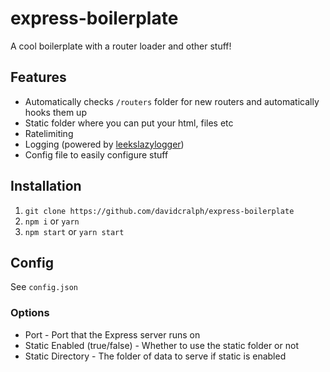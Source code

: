 # express-boilerplate
A cool boilerplate with a router loader and other stuff!

## Features
* Automatically checks ``/routers`` folder for new routers and automatically hooks them up
* Static folder where you can put your html, files etc
* Ratelimiting
* Logging (powered by [leekslazylogger](https://github.com/eartharoid/leekslazylogger))
* Config file to easily configure stuff

## Installation
1. ``git clone https://github.com/davidcralph/express-boilerplate``
2. ``npm i`` or ``yarn``
3. ``npm start`` or ``yarn start``

## Config
See ``config.json``

### Options
* Port - Port that the Express server runs on
* Static Enabled (true/false) - Whether to use the static folder or not
* Static Directory - The folder of data to serve if static is enabled

